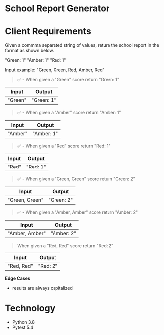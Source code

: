 # School Report Generator

# Client Requirements

Given a commma separated string of values, return the school report in the format as shown below.

"Green: 1"
"Amber: 1"
"Red: 1"

Input example: "Green, Green, Red, Amber, Red"

> ✅ - When given a "Green" score return "Green: 1"

|  Input  |   Output   |
| :-----: | :--------: |
| "Green" | "Green: 1" |

> ✅ - When given a "Amber" score return "Amber: 1"

|  Input  |   Output   |
| :-----: | :--------: |
| "Amber" | "Amber: 1" |

> ✅ - When given a "Red" score return "Red: 1"

| Input |  Output  |
| :---: | :------: |
| "Red" | "Red: 1" |

> ✅ - When given a "Green, Green" score return "Green: 2"

|     Input      |   Output   |
| :------------: | :--------: |
| "Green, Green" | "Green: 2" |

> ✅ - When given a "Amber, Amber" score return "Amber: 2"

|     Input      |   Output   |
| :------------: | :--------: |
| "Amber, Amber" | "Amber: 2" |

> When given a "Red, Red" score return "Red: 2"

|   Input    |  Output  |
| :--------: | :------: |
| "Red, Red" | "Red: 2" |

**Edge Cases**

- results are always capitalized

# Technology

- Python 3.8
- Pytest 5.4
